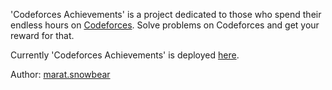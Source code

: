 'Codeforces Achievements' is a project dedicated to those who spend their endless hours on [Codeforces](http://codeforces.com). Solve problems on Codeforces and get your reward for that. 

Currently 'Codeforces Achievements' is deployed [here](http://cfa.yuldashev.net).

Author: [marat.snowbear](http://cfa.yuldashev.net/profile/marat.snowbear)